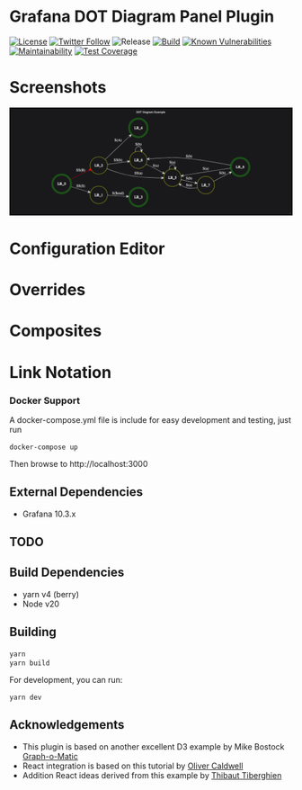 # Grafana DOT Diagram Panel Plugin

[![License](https://img.shields.io/github/license/briangann/briangann-dotdiagram-panel)](LICENSE)
[![Twitter Follow](https://img.shields.io/twitter/follow/jepetlefeu.svg?style=social)](https://twitter.com/jepetlefeu)
![Release](https://github.com/briangann/briangann-dotdiagram-panel/workflows/Release/badge.svg)
[![Build](https://github.com/briangann/briangann-dotdiagram-panel/workflows/CI/badge.svg)](https://github.com/briangann/briangann-dotdiagram-panel/actions?query=workflow%3A%22CI%22)
[![Known Vulnerabilities](https://snyk.io/test/github/briangann/briangann-dotdiagram-panel/badge.svg)](https://snyk.io/test/github/briangann/briangann-dotdiagram-panel)
[![Maintainability](https://api.codeclimate.com/v1/badges/6990a726f92be6f2e470/maintainability)](https://codeclimate.com/github/briangann/briangann-dotdiagram-panel/maintainability)
[![Test Coverage](https://api.codeclimate.com/v1/badges/6990a726f92be6f2e470/test_coverage)](https://codeclimate.com/github/briangann/briangann-dotdiagram-panel/test_coverage)

# Screenshots

![Panel Example](https://raw.githubusercontent.com/briangann/briangann-dotdiagram-panel/master/src/screenshots/panel-example.png)

# Configuration Editor

# Overrides

# Composites

# Link Notation

### Docker Support

A docker-compose.yml file is include for easy development and testing, just run
```
docker-compose up
```

Then browse to http://localhost:3000

## External Dependencies

* Grafana 10.3.x

## TODO

## Build Dependencies

* yarn v4 (berry)
* Node v20

## Building

```
yarn
yarn build
```

For development, you can run:
```
yarn dev
```

## Acknowledgements

- This plugin is based on another excellent D3 example by Mike Bostock [Graph-o-Matic](https://beta.observablehq.com/@mbostock/graph-o-matic)
- React integration is based on this tutorial by [Oliver Caldwell](https://oli.me.uk/d3-within-react-the-right-way/)
- Addition React ideas derived from this example by [Thibaut Tiberghien](https://codesandbox.io/s/github/tibotiber/rfd-animate-example/tree/master/)
